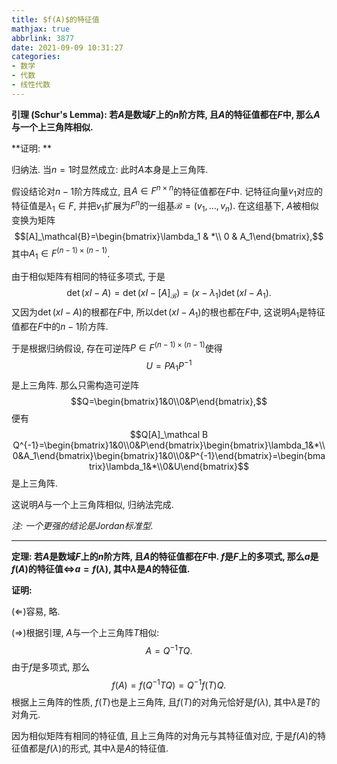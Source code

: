 ```yaml
---
title: $f(A)$的特征值
mathjax: true
abbrlink: 3877
date: 2021-09-09 10:31:27
categories: 
- 数学
- 代数
- 线性代数
---
```


**引理 (Schur's Lemma): 若$A$是数域$F$上的$n$阶方阵, 且$A$的特征值都在$F$中, 那么$A$与一个上三角阵相似.**

**证明: **

归纳法. 当$n=1$时显然成立: 此时$A$本身是上三角阵.

假设结论对$n-1$阶方阵成立, 且$A\in F^{n\times n}$的特征值都在$F$中. 记特征向量$v_1$对应的特征值是$\lambda_1\in F$, 并把$v_1$扩展为$F^n$的一组基$\mathcal B=(v_1,\ldots,v_n)$. 在这组基下, $A$被相似变换为矩阵$$[A]_\mathcal{B}=\begin{bmatrix}\lambda_1 & *\\ 0 & A_1\end{bmatrix},$$ 其中$A_1\in F^{(n-1)\times (n-1)}$.

<!--more-->

由于相似矩阵有相同的特征多项式, 于是$$\det(xI-A)=\det(xI-[A]_\mathcal B)=(x-\lambda_1)\det(xI-A_1).$$ 又因为$\det(xI-A)$的根都在$F$中, 所以$\det(xI-A_1)$的根也都在$F$中, 这说明$A_1$是特征值都在$F$中的$n-1$阶方阵.

于是根据归纳假设, 存在可逆阵$P\in F^{(n-1)\times(n-1)}$使得$$U=PA_1P^{-1}$$是上三角阵. 那么只需构造可逆阵$$Q=\begin{bmatrix}1&0\\0&P\end{bmatrix},$$便有$$Q[A]_\mathcal B Q^{-1}=\begin{bmatrix}1&0\\0&P\end{bmatrix}\begin{bmatrix}\lambda_1&*\\0&A_1\end{bmatrix}\begin{bmatrix}1&0\\0&P^{-1}\end{bmatrix}=\begin{bmatrix}\lambda_1&*\\0&U\end{bmatrix}$$是上三角阵.

这说明$A$与一个上三角阵相似, 归纳法完成.

*注: 一个更强的结论是Jordan标准型.*

---

**定理: 若$A$是数域$F$上的$n$阶方阵, 且$A$的特征值都在$F$中. $f$是$F$上的多项式, 那么$a$是$f(A)$的特征值$\iff$$a=f(\lambda)$, 其中$\lambda$是$A$的特征值.**

**证明:** 

$(\Longleftarrow)$容易, 略.

$(\Longrightarrow)$根据引理, $A$与一个上三角阵$T$相似:
$$
A=Q^{-1}TQ.
$$
由于$f$是多项式, 那么
$$
f(A)=f(Q^{-1}TQ)=Q^{-1}f(T)Q.
$$
根据上三角阵的性质, $f(T)$也是上三角阵, 且$f(T)$的对角元恰好是$f(\lambda)$, 其中$\lambda$是$T$的对角元.

因为相似矩阵有相同的特征值, 且上三角阵的对角元与其特征值对应, 于是$f(A)$的特征值都是$f(\lambda)$的形式, 其中$\lambda$是$A$的特征值.
